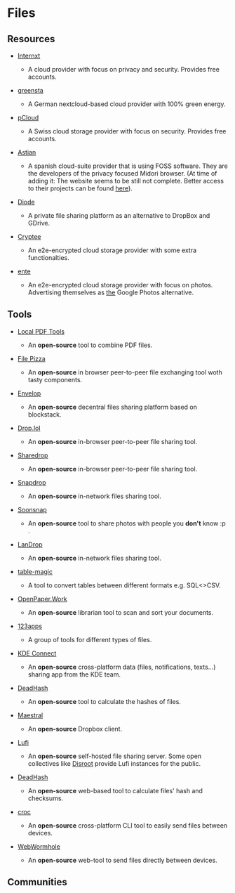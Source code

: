 # Files

## Resources

* [Internxt](https://internxt.com)
  
   * A cloud provider with focus on privacy and security. Provides free accounts.

* [greensta](https://ssl.greensta.de/nextcloud)
  
   * A German nextcloud-based cloud provider with 100% green energy.

* [pCloud](https://www.pcloud.com)
  
   - A Swiss cloud storage provider with focus on security. Provides free accounts.

* [Astian](https://astian.org)
  
   * A spanish cloud-suite provider that is using FOSS software. They are the developers of the privacy focused Midori browser. (At time of adding it: The website seems to be still not complete. Better access to their projects can be found [here](https://gitlab.astian.org/explore)).

* [Diode](https://diode.io)
  
   - A private file sharing platform as an alternative to DropBox and GDrive.

* [Cryptee](https://crypt.ee/#pricing)
  
   * An e2e-encrypted cloud storage provider with some extra functionalties.

* [ente](https://ente.io)
  
   * An e2e-encrypted cloud storage provider with focus on photos. Advertising themselves as <u>the</u> Google Photos alternative.

## Tools

* [Local PDF Tools](https://localpdf.tech)
  
   * An **open-source** tool to combine PDF files.

* [File Pizza](https://file.pizza)
  
   * An **open-source** in browser peer-to-peer file exchanging tool woth tasty components.

* [Envelop](https://envelop.app)
  
   * An **open-source** decentral files sharing platform based on blockstack.

* [Drop.lol](https://drop.lol)
  
   * An **open-source** in-browser peer-to-peer file sharing tool.

* [Sharedrop](https://www.sharedrop.io)
  
   * An **open-source** in-browser peer-to-peer file sharing tool.

* [Snapdrop](https://snapdrop.net)
  
   * An **open-source** in-network files sharing tool.

* [Soonsnap](https://github.com/stuartlangridge/pubphoto)
  
   * An **open-source** tool to share photos with people you **don't** know :p .

* [LanDrop](https://landrop.app)
  
   * An **open-source** in-network files sharing tool.

* [table-magic](https://stevecat.net/table-magic)
  
   * A tool to convert tables between different formats e.g. SQL<>CSV.

* [OpenPaper.Work](https://openpaper.work)
  
   * An **open-source** librarian tool to scan and sort your documents.

* [123apps](https://123apps.com)
  
   * A group of tools for different types of files.

* [KDE Connect](https://kdeconnect.kde.org)
  
   * An **open-source** cross-platform data (files, notifications, texts…) sharing app from the KDE team.

* [DeadHash](https://github.com/CodeDead/DeadHash-js)
  
   * An **open-source** tool to calculate the hashes of files.

* [Maestral](https://github.com/SamSchott/maestral)
  
   * An **open-source** Dropbox client.

* [Lufi](https://framagit.org/fiat-tux/hat-softwares/lufi)
  
   * An **open-source** self-hosted file sharing server. Some open collectives like [Disroot](https://upload.disroot.org) provide Lufi instances for the public.

* [DeadHash](https://github.com/CodeDead/DeadHash-js/)
  
   * An **open-source** web-based tool to calculate files' hash and checksums.

* [croc](https://github.com/schollz/croc)
  
   * An **open-source** cross-platform CLI tool to easily send files between devices.

* [WebWormhole](https://webwormhole.io)
  
   * An **open-source** web-tool to send files directly between devices. 

## Communities
